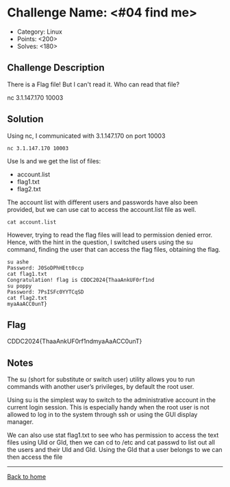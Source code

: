 # Challenge Name: <#04 find me>

- Category: Linux
- Points: <200>
- Solves: <180>

## Challenge Description

There is a Flag file! But I can't read it.
Who can read that file?

nc 3.1.147.170 10003

## Solution

Using nc, I communicated with 3.1.147.170 on port 10003

`nc 3.1.147.170 10003`

Use ls and we get the list of files:

- account.list
- flag1.txt
- flag2.txt

The account list with different users and passwords have also been provided, but we can use cat to access the account.list file as well.

`cat account.list`

However, trying to read the flag files will lead to permission denied error. Hence, with the hint in the question, I switched users using the su command, finding the user that can access the flag files, obtaining the flag.

```
su ashe
Password: J0SoDPhHEtt0ccp
cat flag1.txt
Congratulation! flag is CDDC2024{ThaaAnkUF0rf1nd
su poppy
Password: 7PsISFc0YYTCqSD
cat flag2.txt
myaAaACC0unT}
```

## Flag

CDDC2024{ThaaAnkUF0rf1ndmyaAaACC0unT}

## Notes

The su (short for substitute or switch user) utility allows you to run commands with another user’s privileges, by default the root user.

Using su is the simplest way to switch to the administrative account in the current login session. This is especially handy when the root user is not allowed to log in to the system through ssh or using the GUI display manager.

We can also use stat flag1.txt to see who has permission to access the text files using UId or GId, then we can cd to /etc and cat passwd to list out all the users and their UId and GId. Using the GId that a user belongs to we can then access the file

---

[Back to home](https://github.com/kailermai/CTF-Writeups/tree/main/CDDC2024)
